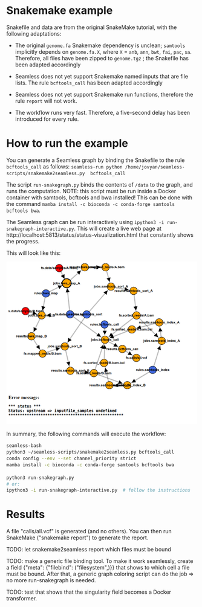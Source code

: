 Snakemake example
=================

Snakefile and data are from the original SnakeMake tutorial, with the following adaptations:

- The original `genome.fa` Snakemake dependency is unclean; `samtools` implicitly depends on `genome.fa.X`, where `X` = `anb`, `ann`, `bwt`, `fai`, `pac`, `sa`.
Therefore, all files have been zipped to `genome.tgz` ; the Snakefile has been adapted accordingly

- Seamless does not yet support Snakemake named inputs that are file lists. The rule `bcftools_call` has been adapted accordingly

- Seamless does not yet support Snakemake run functions, therefore the rule `report` will not work.

- The workflow runs very fast. Therefore, a five-second delay has been introduced for every rule.

How to run the example
======================

You can generate a Seamless graph by binding the Snakefile to the rule `bcftools_call` as follows:
`seamless-run python /home/jovyan/seamless-scripts/snakemake2seamless.py  bcftools_call` 

The script `run-snakegraph.py` binds the contents of `/data` to the graph, and runs the computation. 
NOTE: this script must be run inside a Docker container with samtools, bcftools and bwa installed! This can be done with the command `mamba install -c bioconda -c conda-forge samtools bcftools bwa`.

The Seamless graph can be run interactively using `ipython3 -i run-snakegraph-interactive.py`. This will create a live web page at http://localhost:5813/status/status-visualization.html that constantly shows the progress. 

This will look like this:

![Status visualization animated GIF](run-snakegraph-interactive.gif "Status visualization of the SnakeMake tutorial workflow converted to Seamless")

In summary, the following commands will execute the workflow:

```bash
seamless-bash
python3 ~/seamless-scripts/snakemake2seamless.py bcftools_call
conda config --env --set channel_priority strict
mamba install -c bioconda -c conda-forge samtools bcftools bwa

python3 run-snakegraph.py
# or:
ipython3 -i run-snakegraph-interactive.py  # follow the instructions

```


Results
=======

A file "calls/all.vcf" is generated (and no others). You can then run SnakeMake ("snakemake report") to generate the report.

TODO: let snakemake2seamless report which files must be bound 

TODO: make a generic file binding tool. To make it work seamlessly, create a field {"meta": {"filebind": ("filesystem",)}} that shows to which cell a file must be bound. After that, a generic graph coloring script can do the job => no more run-snakegraph is needed.

TODO: test that shows that the singularity field becomes a Docker transformer.

